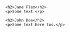 <div class="split left">
  <div class="centered">
    
    <h2>Jane Flex</h2>
    <p>Some text.</p>
  </div>
</div>

<div class="split right">
  <div class="centered">
    
    <h2>John Doe</h2>
    <p>Some text here too.</p>
  </div>
</div>
